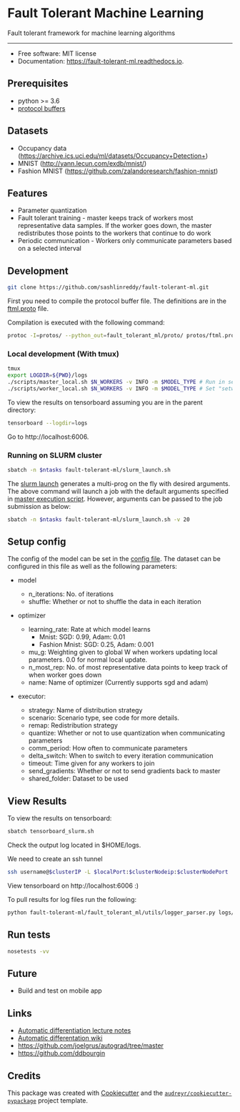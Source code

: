 # Fault Tolerant Machine Learning

Fault tolerant framework for machine learning algorithms

____

* Free software: MIT license
* Documentation: https://fault-tolerant-ml.readthedocs.io.

## Prerequisites

* python >= 3.6
* [protocol buffers](https://github.com/protocolbuffers/protobuf/releases)

## Datasets

* Occupancy data (https://archive.ics.uci.edu/ml/datasets/Occupancy+Detection+)
* MNIST (http://yann.lecun.com/exdb/mnist/)
* Fashion MNIST (https://github.com/zalandoresearch/fashion-mnist)

## Features

* Parameter quantization
* Fault tolerant training - master keeps track of workers most representative data samples. If the worker goes down, the master redistributes those points to the workers that continue to do work
* Periodic communication - Workers only communicate parameters based on a selected interval

## Development

```bash
git clone https://github.com/sashlinreddy/fault-tolerant-ml.git
```

First you need to compile the protocol buffer file. The definitions are in the [ftml.proto](protos/ftml.proto) file.

Compilation is executed with the following command:

```bash
protoc -I=protos/ --python_out=fault_tolerant_ml/proto/ protos/ftml.proto
```

### Local development (With tmux)

```bash
tmux
export LOGDIR=${PWD}/logs
./scripts/master_local.sh $N_WORKERS -v INFO -m $MODEL_TYPE # Run in separate window
./scripts/worker_local.sh $N_WORKERS -v INFO -m $MODEL_TYPE # Set "setw synchronize-panes on" as a tmux setting. Use Ctrl+B,: for insert mode
```

To view the results on tensorboard assuming you are in the parent directory:

```bash
tensorboard --logdir=logs
```

Go to http://localhost:6006.

### Running on SLURM cluster

```bash
sbatch -n $ntasks fault-tolerant-ml/slurm_launch.sh
```

The [slurm launch](slurm_launch.sh) generates a multi-prog on the fly with desired arguments. The above command will launch a job with the default arguments specified in [master execution script](scripts/run_master.py). However, arguments can be passed to the job submission as below:

```bash
sbatch -n $ntasks fault-tolerant-ml/slurm_launch.sh -v 20
```

## Setup config

The config of the model can be set in the [config file](config.yml). The dataset can be configured in this file as well as the following parameters:

* model
    * n_iterations:  No. of iterations
    * shuffle: Whether or not to shuffle the data in each iteration

* optimizer
    * learning_rate: Rate at which model learns
        * Mnist: SGD: 0.99, Adam: 0.01
        * Fashion Mnist: SGD: 0.25, Adam: 0.001
    * mu_g: Weighting given to global W when workers updating local parameters. 0.0 for normal local update.
    * n_most_rep: No. of most representative data points to keep track of when worker goes down
    * name: Name of optimizer (Currently supports sgd and adam)

* executor:
    * strategy: Name of distribution strategy
    * scenario: Scenario type, see code for more details.
    * remap: Redistribution strategy
    * quantize: Whether or not to use quantization when communicating parameters
    * comm_period: How often to communicate parameters
    * delta_switch: When to switch to every iteration communication
    * timeout: Time given for any workers to join
    * send_gradients: Whether or not to send gradients back to master
    * shared_folder: Dataset to be used

## View Results

To view the results on tensorboard:

```bash
sbatch tensorboard_slurm.sh
```

Check the output log located in $HOME/logs. 

We need to create an ssh tunnel 
```bash
ssh username@$clusterIP -L $localPort:$clusterNodeip:$clusterNodePort
```

View tensorboard on http://localhost:6006 :)

To pull results for log files run the following:

```bash
python fault-tolerant-ml/fault_tolerant_ml/utils/logger_parser.py logs/slurm/[fashion-mnist|mnist]/ fault-tolerant-ml/data/[fashion_mnist|mnist]_results.csv
```

## Run tests

```bash
nosetests -vv
```

## Future

* Build and test on mobile app

## Links

* [Automatic differentiation lecture notes](http://www.cs.cmu.edu/~wcohen/10-605/notes/autodiff.pdf)
* [Automatic differentation wiki](https://en.wikipedia.org/wiki/Automatic_differentiation)
* https://github.com/joelgrus/autograd/tree/master
* https://github.com/ddbourgin

## Credits

This package was created with [Cookiecutter](https://github.com/audreyr/cookiecutter) and the [`audreyr/cookiecutter-pypackage`](https://github.com/audreyr/cookiecutter-pypackage) project template.
